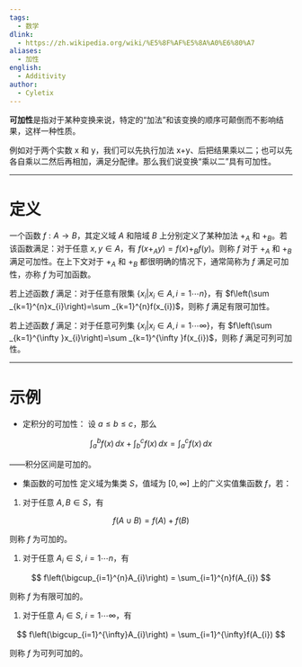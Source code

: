 ```yaml
---
tags:
  - 数学
dlink:
  - https://zh.wikipedia.org/wiki/%E5%8F%AF%E5%8A%A0%E6%80%A7
aliases:
  - 加性
english:
  - Additivity
author:
  - Cyletix
---
```

**可加性**是指对于某种变换来说，特定的“加法”和该变换的顺序可颠倒而不影响结果，这样一种性质。

例如对于两个实数 x 和 y，我们可以先执行加法 x+y、后把结果乘以二；也可以先各自乘以二然后再相加，满足分配律。那么我们说变换“乘以二”具有可加性。

---
# 定义
一个函数 $f: A \rightarrow B$，其定义域 $A$ 和陪域 $B$ 上分别定义了某种加法 $+_{A}$ 和 $+_{B}$。若该函数满足：对于任意 $x, y \in A$，有 $f(x+_{A}y)=f(x)+_{B}f(y)$。则称 $f$ 对于 $+_{A}$ 和 $+_{B}$ 满足可加性。在上下文对于 $+_{A}$ 和 $+_{B}$ 都很明确的情况下，通常简称为 $f$ 满足可加性，亦称 $f$ 为可加函数。

若上述函数 $f$ 满足：对于任意有限集 $\{x_{i}|x_{i}\in A,i=1\cdots n\}$，有 $f\left(\sum _{k=1}^{n}x_{i}\right)=\sum _{k=1}^{n}f(x_{i})$，则称 $f$ 满足有限可加性。

若上述函数 $f$ 满足：对于任意可列集 $\{x_{i}|x_{i}\in A,i=1\cdots \infty \}$，有 $f\left(\sum _{k=1}^{\infty }x_{i}\right)=\sum _{k=1}^{\infty }f(x_{i})$，则称 $f$ 满足可列可加性。


---
# 示例
- 定积分的可加性：
设 $a \leq b \leq c$，那么

$$
\int_a^b f(x)\,dx + \int_b^c f(x)\,dx = \int_a^c f(x)\,dx
$$

——积分区间是可加的。

- 集函数的可加性
定义域为集类 $S$，值域为 $[0, \infty]$ 上的广义实值集函数 $f$，若：

1. 对于任意 $A, B \in S$，有

$$
f(A \cup B) = f(A) + f(B)
$$

则称 $f$ 为可加的。

1. 对于任意 $A_i \in S$, $i=1\cdots n$，有

$$
f\left(\bigcup_{i=1}^{n}A_{i}\right) = \sum_{i=1}^{n}f(A_{i})
$$

则称 $f$ 为有限可加的。

1. 对于任意 $A_i \in S$, $i=1\cdots \infty$，有

$$
f\left(\bigcup_{i=1}^{\infty}A_{i}\right) = \sum_{i=1}^{\infty}f(A_{i})
$$

则称 $f$ 为可列可加的。


